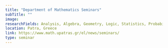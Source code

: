 ```yaml
---
title: "Department of Mathematics Seminars"
subTitle: ""
image:
researchFields: Analysis, Algebra, Geometry, Logic, Statistics, Probability, Applied Mathematics
location: Patra, Greece
link: https://www.math.upatras.gr/el/news/seminars/
type: seminar
---
```

